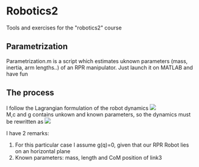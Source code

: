 # Robotics2
Tools and exercises for the "robotics2" course

## Parametrization 
Parametrization.m is a script which estimates uknown parameters (mass, inertia, arm lengths..) of an RPR manipulator. Just launch it on MATLAB and have fun <br/>
## The process
I follow the Lagrangian formulation of the robot dynamics <img src="https://render.githubusercontent.com/render/math?math=M(q) \, c(q,\dot{q}) \, g(q)  \, \tau"> <br/>
M,c and g contains unkown and known parameters, so the dynamics must be rewritten as <img src="https://render.githubusercontent.com/render/math?math=M(q) \, c(q,\dot{q}) \,Y_ka_k \, Y_ua_u"> <br/>

I have 2 remarks:
1) For this particular case I assume g(q)=0, given that our RPR Robot lies on an horizontal plane <br/>
2) Known parameters: mass, length and CoM position of link3  <br/>
